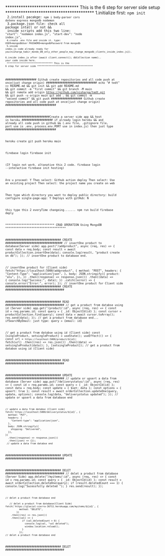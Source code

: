 ********************************* This is the 6 step for server side setup ****************************************
1.initialize first: <code>npm init<code><br>
2.install pacakge: <code>npm i body-parser cors dotenv express mongodb nodemon</code><br>
3.package.json file: check all package intall or not && <br>
inside scripts add this two line: <code>"start": "nodemon index.js", "start-dev": "node index.js",<code><br>
4.create .env file and inside it. type: USER=mongodbUser PASSWORD=mongodbPassword from mongodb <br>
5.inside index.js code already ready for you(nisharga_kabir_mondo_DB_only_other_people_may_change_mongodb_clients_inside_index.js}).<br>
6.inside index.js after (await client.connect(); dbCollection name).. your code inside here.<br>
********************************* This is the 6 step for server side ****************************************
 
################### Github create repositories and all code push at once(just change origin) ###############################
echo "# tedt" >> README.md && git init && git add README.md && git commit -m "first commit" && git branch -M main && git remote add origin https://github.com/nisharga/tedt.git && git push -u origin main
git add . && git commit -m "second commit" && git push
################### Github create repositories and all code push at once(just change origin) ###############################

###########################Create a server side app && host in heroku
################### if already login heroku && and already all code push in github && (.env file, .gitignore file, port use is .env, process.env.PORT use in index.js) then just type ###############################



heroku create
git push heroku main


firebase login
firebase init

(If login not work. altanative this 2 code.
firebase login --interactive
firebase init hosting)


Are u proceed: Y
Then select: Github action deploy
Then select: Use an existing project
Then select: the project name you create on web

Then type which directory you want to deploy public directory: build
configure single-page-app: Y
Deploys with gitHub: N

this type this 2 everyTime changeing.......
npm run build
firebase deply



****************************** CRUD OPERATION Using MongoDB ************************************* 

################################## CREATE ###################################
// insertOne product to database(Server side)
    app.post("/addproduct", async (req, res) => {
      const data = req.body;
      const result = await productCollection.insertOne(data);
      console.log(result, "product create on db");
    });
// insertOne product to database end.

 // insertOne product for (Client side)
    fetch("https://localhost:5000/addproduct", {
      method: "POST",
      headers: {
        "Content-Type": "application/json",
      },
      body: JSON.stringify({
        product: "alu", 
      }),
    })
      .then((response) => response.json())
      .then((data) => {
        console.log("Success:", data);
      })
      .catch((error) => {
        console.error("Error:", error);
      });
 // insertOne product for Client side
################################## CREATE ####################################
 
################################## READ ####################################
    // get a product from databse using id (Server side) 
    app.get("/product/:id", async (req, res) => {
      const id = req.params.id;
      const query = { _id: ObjectId(id) }; 
      const cursor = productCollection.find(query);
      const data = await cursor.toArray();
      res.send(data);
    });
    //  get a product from database end... ifSearchByEmail: just type: query = {email: id}
 

// get a product from databse using id (Client side)
const [singleProduct, setsingleProduct] = useState();
  useEffect(() => {
    const url = `https://localhost:5000/product/${id}`;
    fetch(url)
      .then((res) => res.json())
      .then((data) => setsingleProduct(data));
  }, [setsingleProduct]);
// get a product from databse using id (Client side)

################################## READ ####################################

################################## UPDATE ####################################
    // update or upsert a data from database (Server side) 
    app.put("/deliverystatus/:id", async (req, res) => {
      const id = req.params.id;
      const query = { _id: ObjectId(id) };
      const data = req.body;
      const update = { $set: data };
      const options = { upsert: true };
      const result = await orderCollection.updateOne(query, update, options);
      console.log(data, "deliverystatus updated");
    });
    //  update or upsert a data from database end
	
    // update a data from databse (Client side)
	fetch(`https://localhost:5000/deliverystatus/${id}`, {
      method: "PUT",
      headers: {
        "Content-type": "application/json",
      },
      body: JSON.stringify({
        shipping: "Delivered",
      }),
    })
      .then((response) => response.json())
      .then((json) => {});
     // update a data from databse end
      
     
################################## UPDATE ####################################


################################## DELET ####################################
   // delet a product from database (Server Side)
    app.delete("/myitems/:id", async (req, res) => {
      const id = req.params.id;
      const query = { _id: ObjectId(id) };
      const result = await orderCollection.deleteOne(query);
      if (result.deletedCount === 1) {
        console.log("Sucessfully deleted ");
      }
      res.send(result);
    });

    // delet a product from database end 

       // delet a product from database(Client Side)
	fetch(`https://glacial-sierra-36711.herokuapp.com/myitems/${id}`, {
              method: "DELETE",
            })
        .then((res) => res.json())
        .then((val) => {
                if (val.deletedCount > 0) {
                  console.log(val, "val deleted");
                  window.location.reload();
                }
              });
    // delet a product from database end 
################################## DELET ####################################
